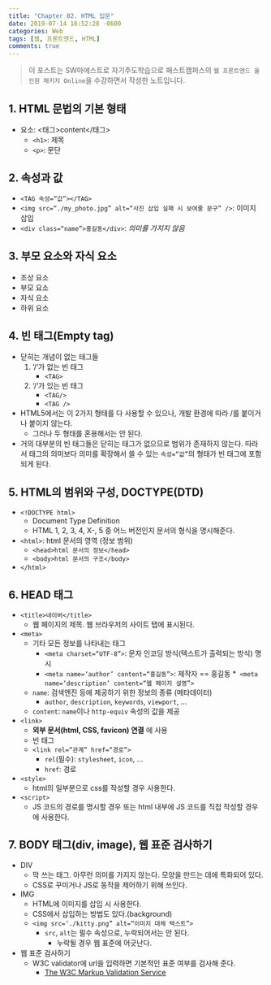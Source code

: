 ```yaml
---
title: "Chapter 02. HTML 입문"
date: 2019-07-14 16:52:28 -0600
categories: Web
tags: [웹, 프론트엔드, HTML] 
comments: true
---
```


> 이 포스트는 SW마에스트로 자기주도학습으로 패스트캠퍼스의 `웹 프론트엔드 올인원 패키지 Online`을 수강하면서 작성한 노트입니다.

## 1. HTML 문법의 기본 형태
* 요소: <태그>content</태그>
	* `<h1>`: 제목
	* `<p>`: 문단

## 2. 속성과 값
* `<TAG 속성=“값”></TAG>`
* `<img src=“./my_photo.jpg” alt=“사진 삽입 실패 시 보여줄 문구” />`: 이미지 삽입
* `<div class=“name”>홍길동</div>`: _의미를 가지지 않음_

## 3. 부모 요소와 자식 요소 
* 조상 요소
* 부모 요소
* 자식 요소
* 하위 요소

## 4. 빈 태그(Empty tag)
* 닫히는 개념이 없는 태그들
	1. ‘/‘가 없는 빈 태그
		* `<TAG>`
	2. ‘/‘가 있는 빈 태그
		* `<TAG/>`
		* `<TAG />`
* HTML5에서는 이 2가지 형태를 다 사용할 수 있으나, 개발 환경에 따라 /를 붙이거나 붙이지 않는다.
	* 그러나 두 형태를 혼용해서는 안 된다.
* 거의 대부분의 빈 태그들은 닫히는 태그가 없으므로 범위가 존재하지 않는다. 따라서 태그의 의미보다 의미를 확장해서 쓸 수 있는 `속성=“값”`의 형태가 빈 태그에 포함되게 된다.

## 5. HTML의 범위와 구성, DOCTYPE(DTD)
* `<!DOCTYPE html>`
	* Document Type Definition
	* HTML 1, 2, 3, 4, X-, 5 중 어느 버전인지 문서의 형식을 명시해준다.
* `<html>`: html 문서의 영역 (정보 범위)
	* `<head>html 문서의 정보</head>`
	* `<body>html 문서의 구조</body>`
* `</html>`

## 6. HEAD 태그
* `<title>네이버</title>`
	* 웹 페이지의 제목. 웹 브라우저의 사이트 탭에 표시된다.
* `<meta>`
	* 기타 모든 정보를 나타내는 태그
		* `<meta charset=“UTF-8”>`: 문자 인코딩 방식(텍스트가 출력되는 방식) 명시
		* `<meta name=‘author’ content=“홍길동”>`: 제작자 == 홍길동
		*` <meta name=‘description’ content=“웹 페이지 설명”>`
	* `name`: 검색엔진 등에 제공하기 위한 정보의 종류 (메타데이터)
		* `author`, `description`, `keywords`, `viewport`, …
	* `content`: `name`이나 `http-equiv` 속성의 값을 제공
* `<link>`
	* **외부 문서(html, CSS, favicon) 연결** 에 사용
	* 빈 태그
	* 	`<link rel=“관계” href=“경로”>`
		* 	`rel`(필수): `stylesheet`, `icon`, …
		* `href`: 경로
* `<style>`
	*  html의 일부분으로 css를 작성할 경우 사용한다.
* `<script>`
	* JS 코드의 경로를 명시할 경우 또는 html 내부에 JS 코드를 직접 작성할 경우에 사용한다.

## 7. BODY 태그(div, image), 웹 표준 검사하기
* DIV
	* 막 쓰는 태그. 아무런 의미를 가지지 않는다. 모양을 만드는 데에 특화되어 있다.
	* CSS로 꾸미거나 JS로 동작을 제어하기 위해 쓰인다.
* IMG
	* HTML에 이미지를 삽입 시 사용한다.
	* CSS에서 삽입하는 방법도 있다.(background)
	* `<img src=‘./kitty.png” alt=“이미지 대체 텍스트”>`
		* `src`, `alt`는 필수 속성으로, 누락되어서는 안 된다.
			* 누락될 경우 웹 표준에 어긋난다.
* 웹 표준 검사하기
	* W3C validator에 url을 입력하면 기본적인 표준 여부를 검사해 준다.
		* [The W3C Markup Validation Service](https://validator.w3.org)

